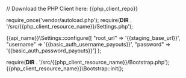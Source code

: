 // Download the PHP Client here: {{php_client_repo}}

require_once('vendor/autoload.php');
require(__DIR__ . '/src/{{php_client_resource_name}}/Settings.php');

{{api_name}}\Settings::configure([
	"root_url" => '{{staging_base_url}}',
	"username" => '{{basic_auth_username_payouts}}',
	"password" => '{{basic_auth_password_payouts}}']
	);

require(__DIR__ . '/src/{{php_client_resource_name}}/Bootstrap.php');
{{php_client_resource_name}}\Bootstrap::init();
